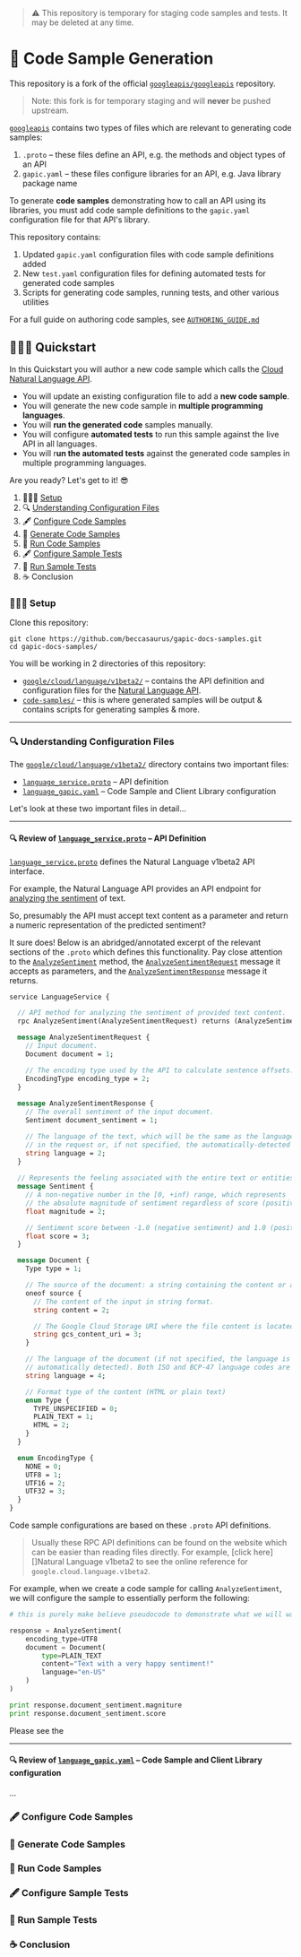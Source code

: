 > ⚠️ This repository is temporary for staging code samples and tests. It may be deleted at any time.

# 🦇 Code Sample Generation

[googleapis]: https://github.com/googleapis/googleapis

This repository is a fork of the official [`googleapis/googleapis`][googleapis] repository.

> Note: this fork is for temporary staging and will **never** be pushed upstream.

[`googleapis`][googleapis] contains two types of files which are relevant to generating code samples:

 1. `.proto` – these files define an API, e.g. the methods and object types of an API
 2. `gapic.yaml` – these files configure libraries for an API, e.g. Java library package name

To generate **code samples** demonstrating how to call an API using its libraries,
you must add code sample definitions to the `gapic.yaml` configuration file for that API's library.

This repository contains:

 1. Updated `gapic.yaml` configuration files with code sample definitions added
 2. New `test.yaml` configuration files for defining automated tests for generated code samples
 3. Scripts for generating code samples, running tests, and other various utilities

For a full guide on authoring code samples, see [`AUTHORING_GUIDE.md`](AUTHORING_GUIDE.md)

## 🏃🏼‍♀️ Quickstart

In this Quickstart you will author a new code sample which calls the [Cloud Natural Language API][Natural Language].

 - You will update an existing configuration file to add a **new code sample**.
 - You will generate the new code sample in **multiple programming languages**.
 - You will **run the generated code** samples manually.
 - You will configure **automated tests** to run this sample against the live API in all languages.
 - You will r**un the automated tests** against the generated code samples in multiple programming languages.
 
Are you ready? Let's get to it! 😎

 1. 👩🏼‍💻 [Setup](/)
 1. 🔍 [Understanding Configuration Files](/)
 1. 🖋 [Configure Code Samples](/)
 1. 🤖 [Generate Code Samples](/)
 1. 🚗 [Run Code Samples](/)
 1. 🖋 [Configure Sample Tests](/)
 1. 🚗 [Run Sample Tests](/)
 1. ☕️ Conclusion
 
### 👩🏼‍💻 Setup

Clone this repository:

```
git clone https://github.com/beccasaurus/gapic-docs-samples.git
cd gapic-docs-samples/
```

You will be working in 2 directories of this repository:

 - [`google/cloud/language/v1beta2/`][Natural Language Dir] – contains the API definition and configuration files for the [Natural Language API][Natural Language v1beta2].
 - [`code-samples/`][Code Samples Dir] – this is where generated samples will be output & contains scripts for generating samples & more.

----

### 🔍 Understanding Configuration Files

The [`google/cloud/language/v1beta2/`][Natural Language Dir] directory contains two important files:

 - [`language_service.proto`][Review proto] – API definition
 - [`language_gapic.yaml`][Review gapic] – Code Sample and Client Library configuration 

Let's look at these two important files in detail...

----

#### 🔍 Review of [`language_service.proto`][language_proto] – API Definition

[`language_service.proto`][language_proto] defines the Natural Language v1beta2 API interface.

For example, the Natural Language API provides an API endpoint for [analyzing the sentiment][Analyzing Sentiment] of text.

So, presumably the API must accept text content as a parameter and return a numeric representation of the predicted sentiment?

It sure does! Below is an abridged/annotated excerpt of the relevant sections of the `.proto` which defines this functionality. Pay close attention to the [`AnalyzeSentiment`][] method, the [`AnalyzeSentimentRequest`][] message it accepts as parameters, and the [`AnalyzeSentimentResponse`][] message it returns.

```proto
service LanguageService {

  // API method for analyzing the sentiment of provided text content.
  rpc AnalyzeSentiment(AnalyzeSentimentRequest) returns (AnalyzeSentimentResponse) { }

  message AnalyzeSentimentRequest {
    // Input document.
    Document document = 1;

    // The encoding type used by the API to calculate sentence offsets.
    EncodingType encoding_type = 2;
  }
  
  message AnalyzeSentimentResponse {
    // The overall sentiment of the input document.
    Sentiment document_sentiment = 1;

    // The language of the text, which will be the same as the language specified
    // in the request or, if not specified, the automatically-detected language.
    string language = 2;
  }
  
  // Represents the feeling associated with the entire text or entities in the text.
  message Sentiment {
    // A non-negative number in the [0, +inf) range, which represents
    // the absolute magnitude of sentiment regardless of score (positive or negative).
    float magnitude = 2;

    // Sentiment score between -1.0 (negative sentiment) and 1.0 (positive sentiment).
    float score = 3;
  }

  message Document {
    Type type = 1;

    // The source of the document: a string containing the content or a Google Cloud Storage URI.
    oneof source {
      // The content of the input in string format.
      string content = 2;

      // The Google Cloud Storage URI where the file content is located.
      string gcs_content_uri = 3;
    }

    // The language of the document (if not specified, the language is
    // automatically detected). Both ISO and BCP-47 language codes are accepted.
    string language = 4;

    // Format type of the content (HTML or plain text)
    enum Type {
      TYPE_UNSPECIFIED = 0;
      PLAIN_TEXT = 1;
      HTML = 2;
    }
  }

  enum EncodingType {
    NONE = 0;
    UTF8 = 1;
    UTF16 = 2;
    UTF32 = 3;
  }
}
```

Code sample configurations are based on these `.proto` API definitions.

> Usually these RPC API definitions can be found on the website which can be easier than reading files directly. For example, [click here][]Natural Language v1beta2 to see the online reference for `google.cloud.language.v1beta2`.

For example, when we create a code sample for calling `AnalyzeSentiment`, we will configure the sample to essentially perform the following:

```python
# this is purely make believe pseudocode to demonstrate what we will want the sample to do

response = AnalyzeSentiment(
    encoding_type=UTF8
    document = Document(
        type=PLAIN_TEXT
        content="Text with a very happy sentiment!"
        language="en-US"
    )
)

print response.document_sentiment.magniture
print response.document_sentiment.score
```

Please see the 

----

#### 🔍 Review of [`language_gapic.yaml`][language_gapic] – Code Sample and Client Library configuration

...

### 🖋 Configure Code Samples

### 🤖 Generate Code Samples

### 🚗 Run Code Samples

### 🖋 Configure Sample Tests

### 🚗 Run Sample Tests

### ☕️ Conclusion

[language_gapic]: https://github.com/beccasaurus/gapic-docs-samples/blob/master/google/cloud/language/v1beta2/language_gapic.yaml
[language_proto]: https://github.com/beccasaurus/gapic-docs-samples/blob/master/google/cloud/language/v1beta2/language_service.proto

[Code Samples Dir]: https://github.com/beccasaurus/gapic-docs-samples/tree/master/code-samples
[Natural Language Dir]: https://github.com/beccasaurus/gapic-docs-samples/tree/master/google/cloud/language/v1beta2
[Natural Language]: https://cloud.google.com/natural-language/docs/
[Natural Language v1beta2]: https://cloud.google.com/natural-language/docs/reference/rpc/google.cloud.language.v1beta2

[Analyzing Sentiment]: https://cloud.google.com/natural-language/docs/analyzing-sentiment#language-sentiment-string-python

[`AnalyzeSentiment`]: https://cloud.google.com/natural-language/docs/reference/rpc/google.cloud.language.v1beta2#google.cloud.language.v1beta2.LanguageService.AnalyzeSentiment
[`AnalyzeSentimentRequest`]: https://cloud.google.com/natural-language/docs/reference/rpc/google.cloud.language.v1beta2#google.cloud.language.v1beta2.AnalyzeSentimentRequest
[`AnalyzeSentimentResponse`]: https://cloud.google.com/natural-language/docs/reference/rpc/google.cloud.language.v1beta2#google.cloud.language.v1beta2.AnalyzeSentimentResponse

[Review proto]: #-review-oflanguage_serviceproto
[Review gapic]: #-review-of-language_gapicyaml
